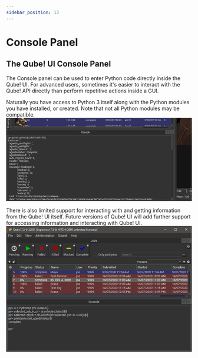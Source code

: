 ```yaml
---
sidebar_position: 13
---
```


# Console Panel

## The Qube! UI Console Panel

The Console panel can be used to enter Python code directly inside the
Qube! UI. For advanced users, sometimes it's easier to interact with
the Qube! API directly than perform repetitive actions inside a GUI.

Naturally you have access to Python 3 itself along with the Python
modules you have installed, or created. Note that not all Python modules
may be compatible.\
![image](img/6ff30de31fc61aab5f3bf08fdf503afe6da5a9d1.png)

There is also limited support for interacting with and getting
information from the Qube! UI itself. Future versions of Qube! UI will
add further support for accessing information and interacting with Qube!
UI.\
![image](img/a4f9b07a7c032255624c245953cfa4c62b1e49a8.png)
